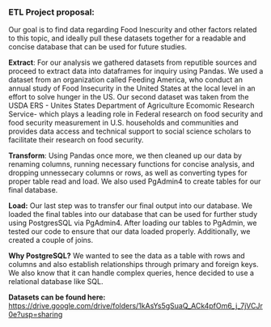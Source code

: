  ### ETL Project proposal:
Our goal is to find data regarding Food Inescurity and other factors related to this topic, and ideally pull these datasets together for a readable and concise database that can be used for future studies.

**Extract**: For our analysis we gathered datasets from reputible sources and proceed to extract data into dataframes for inquiry using Pandas. We used a dataset from an organization called Feeding America, who conduct an annual study of Food Insecurity in the United States at the local level in an effort to solve hunger in the US. Our second dataset was taken from the USDA ERS - Unites States Department of Agriculture Ecomomic Research Service- which plays a leading role in Federal research on food security and food security measurement in U.S. households and communities and provides data access and technical support to social science scholars to facilitate their research on food security.


**Transform**: Using Pandas once more, we then cleaned up our data by renaming columns, running necessary functions for concise analysis, and dropping unnessecary columns or rows, as well as converting types for proper table read and load. We also used PgAdmin4 to create tables for our final database. 

**Load:** Our last step was to transfer our final output into our database. We loaded the final tables into our database that can be used for further study using PostgresSQL via PgAdmin4. After loading our tables to PgAdmin, we tested our code to ensure that our data loaded properly. Additionally, we created a couple of joins.

**Why PostgreSQL?** We wanted to see the data as a table with rows and columns and also establish relationships through primary and foreign keys. We also know that it can handle complex queries, hence decided to use a relational database like SQL. 

**Datasets can be found here:** https://drive.google.com/drive/folders/1kAsYs5gSuaQ_ACk4pfOm6_j_7jVCJr0e?usp=sharing


 
